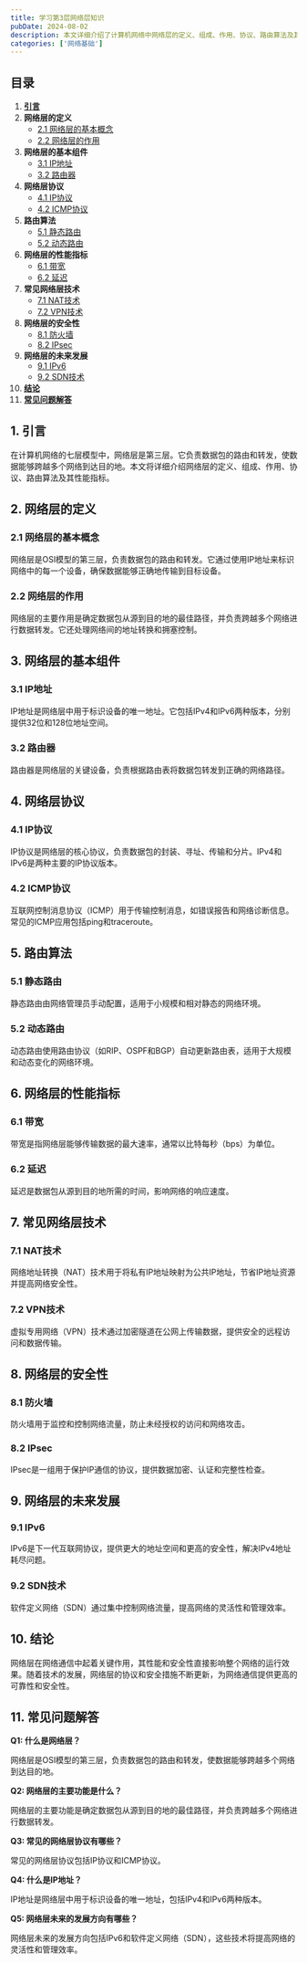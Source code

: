 ```yaml
---
title: 学习第3层网络层知识
pubDate: 2024-08-02
description: 本文详细介绍了计算机网络中网络层的定义、组成、作用、协议、路由算法及其性能指标。
categories: ['网络基础']
---
```



## 目录
1. [**引言**](#1-引言)
2. **网络层的定义**
   - [2.1 网络层的基本概念](#21-网络层的基本概念)
   - [2.2 网络层的作用](#22-网络层的作用)
3. **网络层的基本组件**
   - [3.1 IP地址](#31-ip地址)
   - [3.2 路由器](#32-路由器)
4. **网络层协议**
   - [4.1 IP协议](#41-ip协议)
   - [4.2 ICMP协议](#42-icmp协议)
5. **路由算法**
   - [5.1 静态路由](#51-静态路由)
   - [5.2 动态路由](#52-动态路由)
6. **网络层的性能指标**
   - [6.1 带宽](#61-带宽)
   - [6.2 延迟](#62-延迟)
7. **常见网络层技术**
   - [7.1 NAT技术](#71-nat技术)
   - [7.2 VPN技术](#72-vpn技术)
8. **网络层的安全性**
   - [8.1 防火墙](#81-防火墙)
   - [8.2 IPsec](#82-ipsec)
9. **网络层的未来发展**
   - [9.1 IPv6](#91-ipv6)
   - [9.2 SDN技术](#92-sdn技术)
10. [**结论**](#10-结论)
11. [**常见问题解答**](#11-常见问题解答)

## 1. 引言

在计算机网络的七层模型中，网络层是第三层。它负责数据包的路由和转发，使数据能够跨越多个网络到达目的地。本文将详细介绍网络层的定义、组成、作用、协议、路由算法及其性能指标。

## 2. 网络层的定义

### 2.1 网络层的基本概念

网络层是OSI模型的第三层，负责数据包的路由和转发。它通过使用IP地址来标识网络中的每一个设备，确保数据能够正确地传输到目标设备。

### 2.2 网络层的作用

网络层的主要作用是确定数据包从源到目的地的最佳路径，并负责跨越多个网络进行数据转发。它还处理网络间的地址转换和拥塞控制。

## 3. 网络层的基本组件

### 3.1 IP地址

IP地址是网络层中用于标识设备的唯一地址。它包括IPv4和IPv6两种版本，分别提供32位和128位地址空间。

### 3.2 路由器

路由器是网络层的关键设备，负责根据路由表将数据包转发到正确的网络路径。

## 4. 网络层协议

### 4.1 IP协议

IP协议是网络层的核心协议，负责数据包的封装、寻址、传输和分片。IPv4和IPv6是两种主要的IP协议版本。

### 4.2 ICMP协议

互联网控制消息协议（ICMP）用于传输控制消息，如错误报告和网络诊断信息。常见的ICMP应用包括ping和traceroute。

## 5. 路由算法

### 5.1 静态路由

静态路由由网络管理员手动配置，适用于小规模和相对静态的网络环境。

### 5.2 动态路由

动态路由使用路由协议（如RIP、OSPF和BGP）自动更新路由表，适用于大规模和动态变化的网络环境。

## 6. 网络层的性能指标

### 6.1 带宽

带宽是指网络层能够传输数据的最大速率，通常以比特每秒（bps）为单位。

### 6.2 延迟

延迟是数据包从源到目的地所需的时间，影响网络的响应速度。

## 7. 常见网络层技术

### 7.1 NAT技术

网络地址转换（NAT）技术用于将私有IP地址映射为公共IP地址，节省IP地址资源并提高网络安全性。

### 7.2 VPN技术

虚拟专用网络（VPN）技术通过加密隧道在公网上传输数据，提供安全的远程访问和数据传输。

## 8. 网络层的安全性

### 8.1 防火墙

防火墙用于监控和控制网络流量，防止未经授权的访问和网络攻击。

### 8.2 IPsec

IPsec是一组用于保护IP通信的协议，提供数据加密、认证和完整性检查。

## 9. 网络层的未来发展

### 9.1 IPv6

IPv6是下一代互联网协议，提供更大的地址空间和更高的安全性，解决IPv4地址耗尽问题。

### 9.2 SDN技术

软件定义网络（SDN）通过集中控制网络流量，提高网络的灵活性和管理效率。

## 10. 结论

网络层在网络通信中起着关键作用，其性能和安全性直接影响整个网络的运行效果。随着技术的发展，网络层的协议和安全措施不断更新，为网络通信提供更高的可靠性和安全性。

## 11. 常见问题解答

**Q1: 什么是网络层？**

网络层是OSI模型的第三层，负责数据包的路由和转发，使数据能够跨越多个网络到达目的地。

**Q2: 网络层的主要功能是什么？**

网络层的主要功能是确定数据包从源到目的地的最佳路径，并负责跨越多个网络进行数据转发。

**Q3: 常见的网络层协议有哪些？**

常见的网络层协议包括IP协议和ICMP协议。

**Q4: 什么是IP地址？**

IP地址是网络层中用于标识设备的唯一地址，包括IPv4和IPv6两种版本。

**Q5: 网络层未来的发展方向有哪些？**

网络层未来的发展方向包括IPv6和软件定义网络（SDN），这些技术将提高网络的灵活性和管理效率。